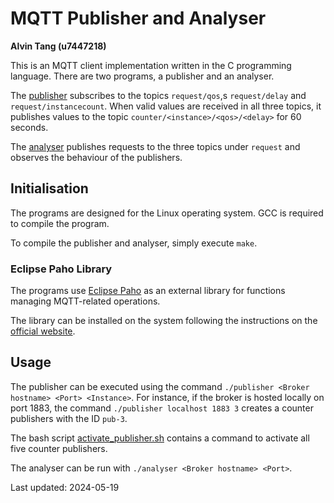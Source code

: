 # MQTT Publisher and Analyser

**Alvin Tang (u7447218)**

This is an MQTT client implementation written in the C programming language.
There are two programs, a publisher and an analyser.

The [publisher](publisher.c) subscribes to the topics `request/qos`,s
`request/delay` and `request/instancecount`. When valid values are received in
all three topics, it publishes values to the topic
`counter/<instance>/<qos>/<delay>` for 60 seconds.

The [analyser](analyser.c) publishes requests to the three topics under
`request` and observes the behaviour of the publishers.

## Initialisation

The programs are designed for the Linux operating system. GCC is required to
compile the program.

To compile the publisher and analyser, simply execute `make`.

### Eclipse Paho Library

The programs use [Eclipse Paho](https://eclipse.dev/paho/) as an external
library for functions managing MQTT-related operations.

The library can be installed on the system following the
instructions on the
[official website](https://eclipse.dev/paho/index.php?page=clients/c/index.php).

## Usage

The publisher can be executed using the command
`./publisher <Broker hostname> <Port> <Instance>`.
For instance, if the broker is hosted locally on port 1883, the command
`./publisher localhost 1883 3` creates a counter publishers with the ID `pub-3`.

The bash script [activate_publisher.sh](activate_publisher.sh) contains a
command to activate all five counter publishers.

The analyser can be run with `./analyser <Broker hostname> <Port>`.

Last updated: 2024-05-19
